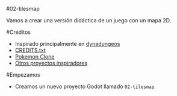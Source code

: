 

#02-tilesmap

Vamos a crear una versión didáctica de un juego con un mapa 2D.

#Créditos

* Inspirado principalmente en [dynadungeos](https://github.com/akien-mga/dynadungeons)
* [CREDITS.txt](./CREDITS.txt)
* [Pokemon Clone](https://github.com/MarianoGnu/Pokemon-Tutorials)
* [Otros proyectos inspiradores](https://github.com/TutorialDoctor/TD-Godot-Games)

#Empezamos

* Creamos un nuevo proyecto Godot llamado `02-tilesmap`.
